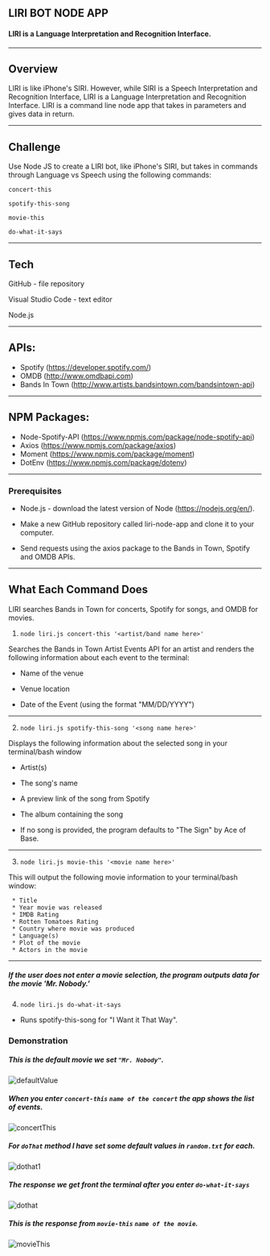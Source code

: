 ## LIRI BOT NODE APP
#### LIRI is a Language Interpretation and Recognition Interface.
------

## Overview
LIRI is like iPhone's SIRI. However, while SIRI is a Speech Interpretation and Recognition Interface, LIRI is a Language Interpretation and Recognition Interface. LIRI is a command line node app that takes in parameters and gives data in return.

-------

## Challenge
Use Node JS to create a LIRI bot, like iPhone's SIRI, but takes in commands through Language vs Speech using the following commands:

`concert-this`

`spotify-this-song`

`movie-this`

`do-what-it-says`

-------
## Tech
GitHub - file repository

Visual Studio Code - text editor

Node.js

--------
## APIs:

* Spotify (https://developer.spotify.com/)
* OMDB (http://www.omdbapi.com)
* Bands In Town (http://www.artists.bandsintown.com/bandsintown-api)

-------
## NPM Packages:
 * Node-Spotify-API (https://www.npmjs.com/package/node-spotify-api)
 * Axios (https://www.npmjs.com/package/axios)
 * Moment (https://www.npmjs.com/package/moment)
 * DotEnv (https://www.npmjs.com/package/dotenv)
 
 ------
### Prerequisites
 * Node.js - download the latest version of Node (https://nodejs.org/en/).

 * Make a new GitHub repository called liri-node-app and clone it to your computer.

 * Send requests using the axios package to the Bands in Town, Spotify and OMDB APIs.
 
-----
## What Each Command Does
  LIRI searches Bands in Town for concerts, Spotify for songs, and OMDB for movies.

 1) `node liri.js concert-this '<artist/band name here>'`

Searches the Bands in Town Artist Events API for an artist and renders the following information about each event to the terminal:

 * Name of the venue

 * Venue location

 * Date of the Event (using the format "MM/DD/YYYY")
 
------
2) `node liri.js spotify-this-song '<song name here>'`

Displays the following information about the selected song in your terminal/bash window

 * Artist(s)

 * The song's name

 * A preview link of the song from Spotify

 * The album containing the song

 * If no song is provided, the program defaults to "The Sign" by Ace of Base.
 
------
3) `node liri.js movie-this '<movie name here>'`

This will output the following movie information to your terminal/bash window:

 ```
  * Title
  * Year movie was released
  * IMDB Rating
  * Rotten Tomatoes Rating
  * Country where movie was produced
  * Language(s)
  * Plot of the movie
  * Actors in the movie
  ```
  
 ------ 
##### If the user does not enter a movie selection, the program outputs data for the movie 'Mr. Nobody.'
4) `node liri.js do-what-it-says`

 * Runs spotify-this-song for "I Want it That Way".

### Demonstration 
##### This is the default movie we set `"Mr. Nobody"`.

![defaultValue](https://user-images.githubusercontent.com/50170893/62527178-a80a3080-b808-11e9-83cc-78b7cd68e05c.PNG)

##### When you enter `concert-this` `name of the concert` the app shows the list of events.
![concertThis](https://user-images.githubusercontent.com/50170893/62527134-958ff700-b808-11e9-8aa7-282c18633619.PNG)

##### For `doThat` method I have set some default values in `random.txt` for each.

![dothat1](https://user-images.githubusercontent.com/50170893/62527234-bc4e2d80-b808-11e9-99a2-8568493c7e8d.PNG)

##### The response we get front the terminal after you enter `do-what-it-says`
![dothat](https://user-images.githubusercontent.com/50170893/62527197-b2c4c580-b808-11e9-9562-2ae600f73a37.PNG)

##### This is the response from `movie-this` `name of the movie`.
![movieThis](https://user-images.githubusercontent.com/50170893/62527253-c5d79580-b808-11e9-9645-f2824ed1ee91.PNG)








